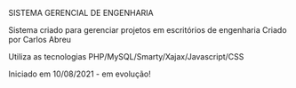 SISTEMA GERENCIAL DE ENGENHARIA

Sistema criado para gerenciar projetos em escritórios de engenharia
Criado por Carlos Abreu

Utiliza as tecnologias PHP/MySQL/Smarty/Xajax/Javascript/CSS

Iniciado em 10/08/2021 - em evolução!



